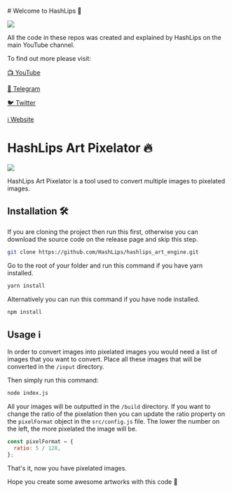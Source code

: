 ​​# Welcome to HashLips 👄

![](https://github.com/HashLips/hashlips_art_pixelator/blob/main/logo.png)

All the code in these repos was created and explained by HashLips on the main YouTube channel.

To find out more please visit:

[📺 YouTube](https://www.youtube.com/channel/UC1LV4_VQGBJHTJjEWUmy8nA)

[💬 Telegram](https://t.me/hashlipsnft)

[🐦 Twitter](https://twitter.com/hashlipsnft)

[ℹ️ Website](https://hashlips.online/HashLips)

# HashLips Art Pixelator 🔥

![](https://github.com/HashLips/hashlips_art_pixelator/blob/main/banner.png)

HashLips Art Pixelator is a tool used to convert multiple images to pixelated images.

## Installation 🛠️

If you are cloning the project then run this first, otherwise you can download the source code on the release page and skip this step.

```sh
git clone https://github.com/HashLips/hashlips_art_engine.git
```

Go to the root of your folder and run this command if you have yarn installed.

```sh
yarn install
```

Alternatively you can run this command if you have node installed.

```sh
npm install
```

## Usage ℹ️

In order to convert images into pixelated images you would need a list of images that you want to convert. Place all these images that will be converted in the `/input` directory.

Then simply run this command:

```sh
node index.js
```

All your images will be outputted in the `/build` directory.
If you want to change the ratio of the pixelation then you can update the ratio property on the `pixelFormat` object in the `src/config.js` file. The lower the number on the left, the more pixelated the image will be.

```js
const pixelFormat = {
  ratio: 5 / 128,
};
```

That's it, now you have pixelated images.

Hope you create some awesome artworks with this code 👄
